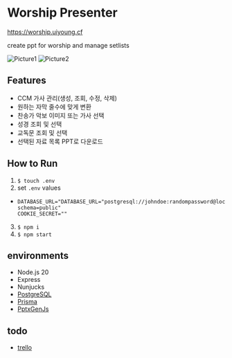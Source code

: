 # Worship Presenter
https://worship.uiyoung.cf

create ppt for worship and manage setlists

![Picture1](https://github.com/uiyoung/worship-presenter/assets/8945807/b76e6a5a-dc46-4bf5-961a-c1630f0c794b)
![Picture2](https://github.com/uiyoung/worship-presenter/assets/8945807/8dc4c5ae-9f71-430f-8969-e445b3918113)


## Features

- CCM 가사 관리(생성, 조회, 수정, 삭제)
- 원하는 자막 줄수에 맞게 변환
- 찬송가 악보 이미지 또는 가사 선택
- 성경 조회 및 선택
- 교독문 조회 및 선택
- 선택된 자료 목록 PPT로 다운로드

## How to Run

1. `$ touch .env`
2. set `.env` values

- ```
  DATABASE_URL="DATABASE_URL="postgresql://johndoe:randompassword@localhost:5432/mydb?schema=public"
  COOKIE_SECRET=""
  ```

3. `$ npm i`
4. `$ npm start`

## environments

- Node.js 20
- Express
- Nunjucks
- [PostgreSQL](https://www.postgresql.org)
- [Prisma](https://www.prisma.io)
- [PptxGenJs](https://github.com/gitbrent/PptxGenJS)

## todo

- [trello](https://trello.com/b/7oiX5itL/todo)
